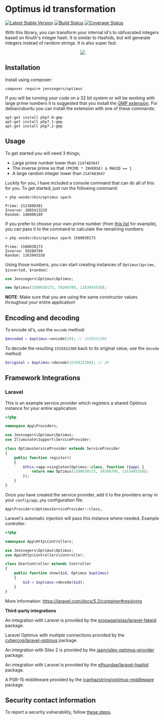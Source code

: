 Optimus id transformation
=========================

[![Latest Stable Version](http://img.shields.io/github/release/jenssegers/optimus.svg)](https://packagist.org/packages/jenssegers/optimus) [![Build Status](http://img.shields.io/travis/jenssegers/optimus.svg)](https://travis-ci.org/jenssegers/optimus) [![Coverage Status](http://img.shields.io/coveralls/jenssegers/optimus.svg)](https://coveralls.io/r/jenssegers/optimus?branch=master)


With this library, you can transform your internal id's to obfuscated integers based on Knuth's integer hash. It is similar to Hashids, but will generate integers instead of random strings. It is also super fast.

<p align="center">
<img src="http://jenssegers.be/uploads/images/optimus.png">
</p>

Installation
------------

Install using composer:

```
composer require jenssegers/optimus
```

If you will be running your code on a 32 bit system or will be working with large prime numbers it is suggested that you install the [GMP extension](http://php.net/manual/en/book.gmp.php). For debian/ubuntu you can install the extension with one of these commands:

```
apt-get install php7.0-gmp
apt-get install php7.1-gmp
apt-get install php7.2-gmp
```

Usage
-----

To get started you will need 3 things;

 - Large prime number lower than `2147483647`
 - The inverse prime so that `(PRIME * INVERSE) & MAXID == 1`
 - A large random integer lower than `2147483647`

Luckily for you, I have included a console command that can do all of this for you. To get started, just run the following command:

```
> php vendor/bin/optimus spark

Prime: 2123809381
Inverse: 1885413229
Random: 146808189
```

If you prefer to choose your own prime number (from [this list](http://primes.utm.edu/lists/small/millions/) for example), you can pass it to the command to calculate the remaining numbers:

```
> php vendor/bin/optimus spark 1580030173

Prime: 1580030173
Inverse: 59260789
Random: 1163945558
```

Using those numbers, you can start creating instances of `Optimus($prime, $inverted, $random)`:

```php
use Jenssegers\Optimus\Optimus;

new Optimus(1580030173, 59260789, 1163945558);
```

**NOTE**: Make sure that you are using the same constructor values throughout your entire application!

## Encoding and decoding

To encode id's, use the `encode` method:

```php
$encoded = $optimus->encode(20); // 1535832388
```

To decode the resulting `1535832388` back to its original value, use the `decode` method:

```php
$original = $optimus->decode(1535832388); // 20
```

## Framework Integrations

### Laravel

This is an example service provider which registers a shared Optimus instance for your entire application:

```php
<?php

namespace App\Providers;

use Jenssegers\Optimus\Optimus;
use Illuminate\Support\ServiceProvider;

class OptimusServiceProvider extends ServiceProvider
{
    public function register()
    {
        $this->app->singleton(Optimus::class, function ($app) {
            return new Optimus(1580030173, 59260789, 1163945558);
        });
    }
}
```

Once you have created the service provider, add it to the providers array in your `config/app.php` configuration file:

```
App\Providers\OptimusServiceProvider::class,
```


Laravel's automatic injection will pass this instance where needed. Example controller:

```php
<?php

namespace App\Http\Controllers;

use Jenssegers\Optimus\Optimus;
use App\Http\Controllers\Controller;

class UserController extends Controller
{
    public function show($id, Optimus $optimus)
    {
        $id = $optimus->decode($id);
    }
}
```

More information: https://laravel.com/docs/5.3/container#resolving

**Third-party integrations**

An integration with Laravel is provided by the [propaganistas/laravel-fakeid](https://packagist.org/packages/propaganistas/laravel-fakeid) package.

Laravel Optimus with multiple connections provided by the [cybercog/laravel-optimus](https://github.com/cybercog/laravel-optimus) package.

An integration with Silex 2 is provided by the [jaam/silex-optimus-provider](https://packagist.org/packages/jaam/silex-optimus-provider) package.

An integration with Laravel is provided by the [elfsundae/laravel-hashid](https://github.com/ElfSundae/laravel-hashid) package.

A PSR-15 middleware provided by the [icanhazstring/optimus-middleware](https://github.com/icanhazstring/optimus-middleware) package.

## Security contact information

To report a security vulnerability, follow [these steps](https://tidelift.com/security).
